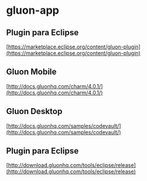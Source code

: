# gluon-app

## Plugin para Eclipse

[https://marketplace.eclipse.org/content/gluon-plugin](https://marketplace.eclipse.org/content/gluon-plugin) 

## Gluon Mobile

[http://docs.gluonhq.com/charm/4.0.1/](http://docs.gluonhq.com/charm/4.0.1/)

## Gluon Desktop

[http://docs.gluonhq.com/samples/codevault/](http://docs.gluonhq.com/samples/codevault/)

## Plugin para Eclipse

[http://download.gluonhq.com/tools/eclipse/release](http://download.gluonhq.com/tools/eclipse/release)
